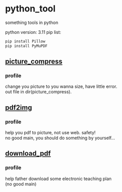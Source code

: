 # python_tool
something tools in python

python version: 3.11
pip list:
```cmd
pip install Pillow 
pip install PyMuPDF 
```

## [picture_compress](picture_compress)

### profile
change you picture to you wanna size, have little error.  
out file in dir(picture_compress).


## [pdf2img](pdf2img)

### profile
help you pdf to picture, not use web. safety!  
no good main, you should do something by yourself...


## [download_pdf](download_pdf)

### profile
help father download some electronic teaching plan  
(no good main)
